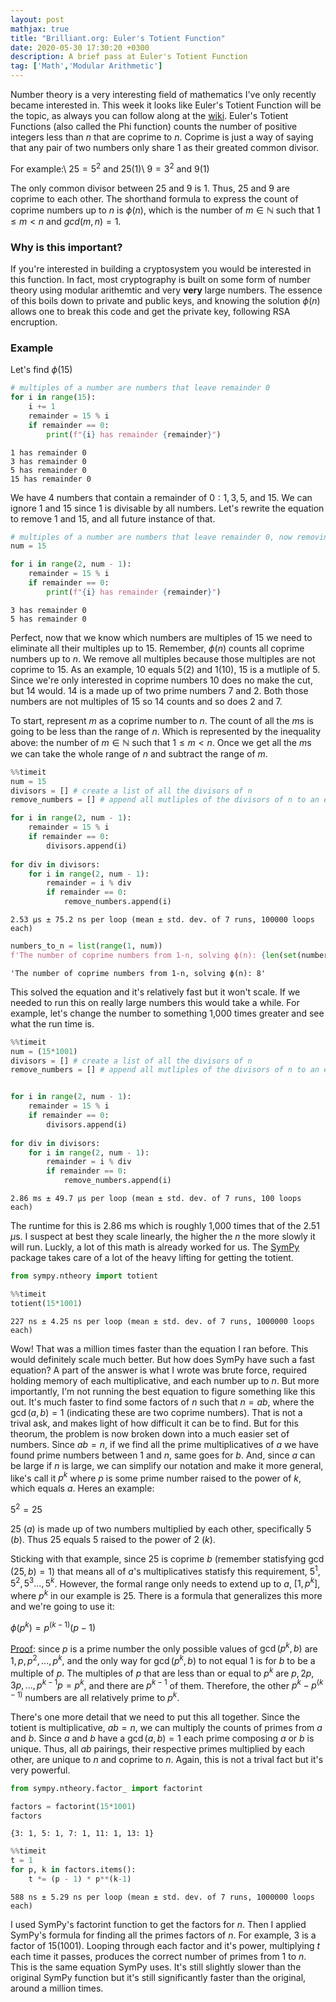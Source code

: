 ```yaml
---
layout: post
mathjax: true
title: "Brilliant.org: Euler's Totient Function"
date: 2020-05-30 17:30:20 +0300
description: A brief pass at Euler's Totient Function
tag: ['Math','Modular Arithmetic']
---
```

Number theory is a very interesting field of mathematics I've only recently became interested in. This week it looks like Euler's Totient Function will be the topic, as always you can follow along at the [wiki](https://brilliant.org/wiki/eulers-totient-function/). Euler's Totient Functions (also called the Phi function) counts the number of positive integers less than $n$ that are coprime to $n$. Coprime is just a way of saying that any pair of two numbers only share 1 as their greated common divisor.

For example:\\
$25 = 5^2$ and $25(1)$\\
$9 = 3^2$ and $9(1)$

The only common divisor between $25$ and $9$ is $1$. Thus, $25$ and $9$ are coprime to each other. The shorthand formula to express the count of coprime numbers up to $n$ is $\phi(n)$, which is the number of $m \in\mathbb{N}$ such that $1\leq m < n$ and $gcd(m,n) = 1$.

### Why is this important?
If you're interested in building a cryptosystem you would be interested in this function. In fact, most cryptography is built on some form of number theory using modular arithemtic and very __very__ large numbers. The essence of this boils down to private and public keys, and knowing the solution $\phi(n)$ allows one to break this code and get the private key, following RSA encruption.

### Example

Let's find $\phi(15)$


```python
# multiples of a number are numbers that leave remainder 0
for i in range(15):
    i += 1
    remainder = 15 % i
    if remainder == 0:
        print(f"{i} has remainder {remainder}")
```

    1 has remainder 0
    3 has remainder 0
    5 has remainder 0
    15 has remainder 0
    

We have 4 numbers that contain a remainder of $0: 1, 3, 5,$ and $15$. We can ignore $1$ and $15$ since $1$ is divisable by all numbers. Let's rewrite the equation to remove $1$ and $15$, and all future instance of that.


```python
# multiples of a number are numbers that leave remainder 0, now removing 1 and the last number
num = 15

for i in range(2, num - 1):
    remainder = 15 % i
    if remainder == 0:
        print(f"{i} has remainder {remainder}")
```

    3 has remainder 0
    5 has remainder 0
    

Perfect, now that we know which numbers are multiples of $15$ we need to eliminate all their multiples up to $15$. Remember, $\phi(n)$ counts all coprime numbers up to $n$. We remove all multiples because those multiples are not coprime to $15$. As an example, $10$ equals $5(2)$ and $1(10)$, $15$ is a mutliple of $5$. Since we're only interested in coprime numbers $10$ does no make the cut, but $14$ would. $14$ is a made up of two prime numbers $7$ and $2$. Both those numbers are not multiples of $15$ so $14$ counts and so does $2$ and $7$.

To start, represent $m$ as a coprime number to $n$. The count of all the $m$s is going to be less than the range of $n$. Which is represented by the inequality above: the number of $m \in\mathbb{N}$ such that $1\leq m < n$. Once we get all the $m$s we can take the whole range of $n$ and subtract the range of $m$.


```python
%%timeit
num = 15
divisors = [] # create a list of all the divisors of n
remove_numbers = [] # append all mutliples of the divisors of n to an emptry list

for i in range(2, num - 1):
    remainder = 15 % i
    if remainder == 0:
        divisors.append(i)
        
for div in divisors:
    for i in range(2, num - 1):
        remainder = i % div
        if remainder == 0:
            remove_numbers.append(i)
```

    2.53 µs ± 75.2 ns per loop (mean ± std. dev. of 7 runs, 100000 loops each)
    


```python
numbers_to_n = list(range(1, num))
f'The number of coprime numbers from 1-n, solving ϕ(n): {len(set(numbers_to_n) - set(remove_numbers))}'
```




    'The number of coprime numbers from 1-n, solving ϕ(n): 8'



This solved the equation and it's relatively fast but it won't scale. If we needed to run this on really large numbers this would take a while. For example, let's change the number to something 1,000 times greater and see what the run time is.


```python
%%timeit
num = (15*1001)
divisors = [] # create a list of all the divisors of n
remove_numbers = [] # append all mutliples of the divisors of n to an emptry list


for i in range(2, num - 1):
    remainder = 15 % i
    if remainder == 0:
        divisors.append(i)
        
for div in divisors:
    for i in range(2, num - 1):
        remainder = i % div
        if remainder == 0:
            remove_numbers.append(i)
```

    2.86 ms ± 49.7 µs per loop (mean ± std. dev. of 7 runs, 100 loops each)
    

The runtime for this is 2.86 ms which is roughly 1,000 times that of the 2.51 $\mu$s. I suspect at best they scale linearly, the higher the $n$ the more slowly it will run. Luckly, a lot of this math is already worked for us. The [SymPy](https://www.sympy.org/en/index.html) package takes care of a lot of the heavy lifting for getting the totient.


```python
from sympy.ntheory import totient
```


```python
%%timeit
totient(15*1001)
```

    227 ns ± 4.25 ns per loop (mean ± std. dev. of 7 runs, 1000000 loops each)
    

Wow! That was a million times faster than the equation I ran before. This would definitely scale much better. But how does SymPy have such a fast equation? A part of the answer is what I wrote was brute force, required holding memory of each multiplicative, and each number up to $n$. But more importantly, I'm not running the best equation to figure something like this out. It's much faster to find some factors of $n$ such that $n = ab$, where the $\gcd(a,b) = 1$ (indicating these are two coprime numbers). That is not a trival ask, and makes light of how difficult it can be to find. But for this theorum, the problem is now broken down into a much easier set of numbers. Since $ab = n$, if we find all the prime multiplicatives of $a$ we have found prime numbers between 1 and $n$, same goes for $b$. And, since $a$ can be large if $n$ is large, we can simplify our notation and make it more general, like's call it $p^k$ where $p$ is some prime number raised to the power of $k$, which equals $a$. Heres an example:

$5^{2} = 25$

$25$ ($a$) is made up of two numbers multiplied by each other, specifically $5$ ($b$). Thus $25$ equals $5$ raised to the power of $2$ ($k$). 

Sticking with that example, since $25$ is coprime $b$ (remember statisfying $\gcd(25,b) = 1$) that means all of $a$'s multiplicatives statisfy this requirement, $5^{1}, 5^{2}, 5^{3}..., 5^{k}$. However, the formal range only needs to extend up to $a$, $[1,p^{k}]$, where $p^{k}$ in our example is $25$. There is a formula that generalizes this more and we're going to use it:

$\phi(p^{k}) = p^{(k - 1)}(p - 1)$

[Proof](https://en.wikipedia.org/wiki/Euler%27s_totient_function): since $p$ is a prime number the only possible values of $\gcd(p^k, b)$ are $1, p, p^2, ..., p^k$, and the only way for $\gcd(p^k, b)$ to not equal 1 is for $b$ to be a multiple of $p$. The multiples of $p$ that are less than or equal to $p^k$ are $p, 2p, 3p, ..., p^{k − 1}p = p^k$, and there are $p^{k − 1}$ of them. Therefore, the other $p^k − p^{(k − 1)}$ numbers are all relatively prime to $p^k$.

There's one more detail that we need to put this all together. Since the totient is multiplicative, $ab = n$, we can multiply the counts of primes from $a$ and $b$. Since $a$ and $b$ have a $\gcd(a,b) = 1$ each prime composing $a$ or $b$ is unique. Thus, all $ab$ pairings, their respective primes multiplied by each other, are unique to $n$ and coprime to $n$. Again, this is not a trival fact but it's very powerful. 


```python
from sympy.ntheory.factor_ import factorint
```


```python
factors = factorint(15*1001)
factors
```




    {3: 1, 5: 1, 7: 1, 11: 1, 13: 1}




```python
%%timeit
t = 1
for p, k in factors.items():
    t *= (p - 1) * p**(k-1)
```

    588 ns ± 5.29 ns per loop (mean ± std. dev. of 7 runs, 1000000 loops each)
    

I used SymPy's factorint function to get the factors for $n$. Then I applied SymPy's formula for finding all the primes factors of $n$. For example, $3$ is a factor of $15(1001)$. Looping through each factor and it's power, multiplying $t$ each time it passes, produces the correct number of primes from $1$ to $n$. This is the same equation SymPy uses. It's still slightly slower than the original SymPy function but it's still significantly faster than the original, around a million times.


```python

```
